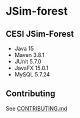 # JSim-forest

## CESI JSim-Forest

- Java 15
- Maven 3.8.1
- JUnit 5.7.0
- JavaFX 15.0.1
- MySQL 5.7.24

## Contributing
See [CONTRIBUTING.md](CONTRIBUTING.md)